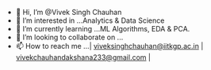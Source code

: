- 👋 Hi, I’m @Vivek Singh Chauhan
- 👀 I’m interested in ...Analytics & Data Science
- 🌱 I’m currently learning ...ML Algorithms, EDA & PCA.
- 💞️ I’m looking to collaborate on ...
- 📫 How to reach me ...| viveksinghchauhan@iitkgp.ac.in | vivekchauhandakshana233@gmail.com |

<!---
Bhajan1110/Bhajan1110 is a ✨ special ✨ repository because its `README.md` (this file) appears on your GitHub profile.
You can click the Preview link to take a look at your changes.
--->
